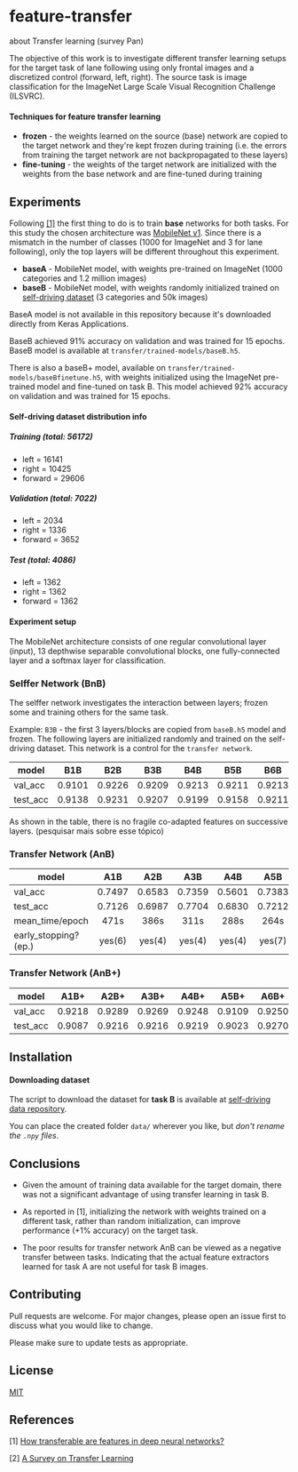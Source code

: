 # feature-transfer

about Transfer learning  (survey Pan)

The objective of this work is to investigate different transfer learning setups for the target task of lane following using only frontal images and a discretized control (forward, left, right). The source task is image classification for the ImageNet Large Scale Visual Recognition Challenge (ILSVRC).

#### Techniques for feature transfer learning

+ __frozen__ - the weights learned on the source (base) network are copied to the target network and they're kept frozen during training (i.e. the errors from training the target network are not backpropagated to these layers)
+ __fine-tuning__ - the weights of the target network are initialized with the weights from the base network and are fine-tuned during training

[//]: # "images taken with a frontal camera mounted on top of a toy remote control car"
[//]: # "undersampling method was used to balance the self-driving dataset"

## Experiments

Following [\[1\]](#References) the first thing to do is to train **base** networks for both tasks. For this study the chosen architecture was [MobileNet v1](https://arxiv.org/abs/1704.04861). Since there is a mismatch in the number of classes (1000 for ImageNet and 3 for lane following), only the top layers will be different throughout this experiment.

+ __baseA__ - MobileNet model, with weights pre-trained on ImageNet (1000 categories and 1.2 million images) 
+ __baseB__ - MobileNet model, with weights randomly initialized trained on [self-driving dataset](https://github.com/paulaksm/self_driving_data) (3 categories and 50k images)

BaseA model is not available in this repository because it's downloaded directly from Keras Applications.

BaseB achieved 91% accuracy on validation and was trained for 15 epochs. BaseB model is available at `transfer/trained-models/baseB.h5`.

There is also a baseB+ model, available on `transfer/trained-models/baseBfinetune.h5`,  with weights initialized using the ImageNet pre-trained model and fine-tuned on task B. This model achieved 92% accuracy on validation and was trained for 15 epochs.

#### Self-driving dataset distribution info

##### Training (total: 56172)

+ left = 16141
+ right = 10425
+ forward = 29606

##### Validation (total: 7022)

+ left = 2034
+ right = 1336
+ forward = 3652

##### Test (total: 4086)

+ left = 1362
+ right = 1362
+ forward = 1362

#### Experiment setup

The MobileNet architecture consists of one regular convolutional layer (input), 13 depthwise separable convolutional blocks, one fully-connected layer and a softmax layer for classification.

### Selffer Network (BnB)

The selffer network investigates the interaction between layers; frozen some and training others for the same task. 

Example: `B3B` - the first 3 layers/blocks are copied from `baseB.h5` model and frozen. The following layers are initialized randomly and trained on the self-driving dataset. This network is a control for the `transfer network`.

| model    |   B1B  |   B2B  |   B3B  |   B4B  |   B5B  |   B6B  |   B7B  |   B8B  |   B9B  |  B10B  |  B11B  |  B12B  |  B13B  |
|----------|:------:|:------:|:------:|:------:|:------:|:------:|:------:|:------:|:------:|:------:|:------:|:------:|:------:|
| val_acc  | 0.9101 | 0.9226 | 0.9209 | 0.9213 | 0.9211 | 0.9213 | 0.9206 | 0.9209 | 0.9105 | 0.9129 | 0.9165 | 0.9166 | 0.9145 |
| test_acc | 0.9138 | 0.9231 | 0.9207 | 0.9199 | 0.9158 | 0.9211 | 0.9248 | 0.9260 | 0.9062 | 0.9106 | 0.9138 | 0.9133 | 0.9150 |

As shown in the table, there is no fragile co-adapted features on successive layers. (pesquisar mais sobre esse tópico)

<!-- ### Selffer Network (BnB+)

 -->

### Transfer Network (AnB)

| model | A1B | A2B | A3B | A4B | A5B | A6B | A7B | A8B | A9B | A10B | A11B | A12B | A13B |
|----------------------|:------:|:------:|:------:|:------:|:------:|:------:|:------:|:------:|:------:|:------:|:------:|:------:|:------:|
| val_acc | 0.7497 | 0.6583 | 0.7359 | 0.5601 | 0.7383 | 0.7221 | 0.7477 | 0.7375 | 0.7618 | 0.7769 | 0.7073 | 0.7445 | 0.5934 |
| test_acc | 0.7126 | 0.6987 | 0.7704 | 0.6830 | 0.7212 | 0.7816 | 0.7080 | 0.7398 | 0.7650 | 0.7709 | 0.6189 | 0.7241 | 0.4676 |
| mean_time/epoch | 471s | 386s | 311s | 288s | 264s | 249s | 250s | 233s | 205s | 188s | 182s | 177s | 149s |
| early_stopping?(ep.) | yes(6) | yes(4) | yes(4) | yes(4) | yes(7) | yes(6) | yes(6) | yes(5) | yes(4) | yes(7) | yes(5) | yes(4) | yes(6) |

### Transfer Network (AnB+)

| model    |  A1B+  |  A2B+  |  A3B+  |  A4B+  |  A5B+  |  A6B+  |  A7B+  |  A8B+  |  A9B+  |  A10B+ |  A11B+ |  A12B+ |  A13B+ |
|----------|:------:|:------:|:------:|:------:|:------:|:------:|:------:|:------:|:------:|:------:|:------:|:------:|:------:|
| val_acc  | 0.9218 | 0.9289 | 0.9269 | 0.9248 | 0.9109 | 0.9250 | 0.9246 | 0.9307 | 0.9238 | 0.9332 | 0.9279 | 0.9223 | 0.9339 |
| test_acc | 0.9087 | 0.9216 | 0.9216 | 0.9219 | 0.9023 | 0.9270 | 0.9260 | 0.9253 | 0.9243 | 0.9312 | 0.9312 | 0.9194 | 0.9309 |


## Installation

<!-- Use the package manager [pip](https://pip.pypa.io/en/stable/) to install foobar.

```bash
pip install foobar
``` -->

#### Downloading dataset

The script to download the dataset for **task B** is available at [self-driving data repository](https://github.com/paulaksm/self_driving_data). 

You can place the created folder `data/` wherever you like, but _don't rename the `.npy` files_.

<!-- ## Usage

```python
import foobar

foobar.pluralize('word') # returns 'words'
foobar.pluralize('goose') # returns 'geese'
foobar.singularize('phenomena') # returns 'phenomenon'
``` -->

## Conclusions

* Given the amount of training data available for the target domain, there was not a significant advantage of using transfer learning in task B.

* As reported in [1], initializing the network with weights trained on a different task, rather than random initialization, can improve performance (+1% accuracy) on the target task.

* The poor results for transfer network AnB can be viewed as a negative transfer between tasks. Indicating that the actual feature extractors learned for task A are not useful for task B images.

## Contributing
Pull requests are welcome. For major changes, please open an issue first to discuss what you would like to change.

Please make sure to update tests as appropriate.

## License
[MIT](https://choosealicense.com/licenses/mit/)

## References
[1] [How transferable are features in deep neural networks?](https://arxiv.org/abs/1411.1792)

[2] [A Survey on Transfer Learning](https://ieeexplore.ieee.org/document/5288526)